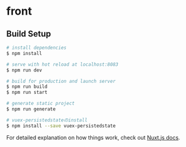 # front

## Build Setup

```bash
# install dependencies
$ npm install

# serve with hot reload at localhost:8083
$ npm run dev

# build for production and launch server
$ npm run build
$ npm run start

# generate static project
$ npm run generate

# vuex-persistedstateのinstall
$ npm install --save vuex-persistedstate
```

For detailed explanation on how things work, check out [Nuxt.js docs](https://nuxtjs.org).

